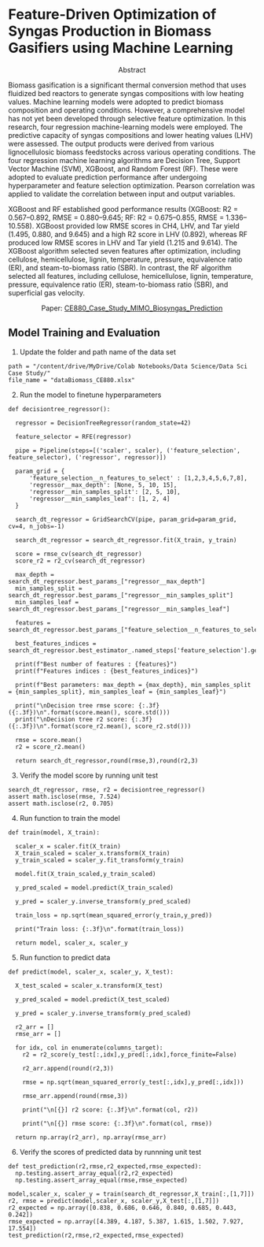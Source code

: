 # Feature-Driven Optimization of Syngas Production in Biomass Gasifiers using Machine Learning

<p align="center"> Abstract </p>

Biomass gasification is a significant thermal conversion method that uses fluidized bed reactors to generate syngas compositions with low heating values. Machine learning models were adopted to predict biomass composition and operating conditions. However, a comprehensive model has not yet been developed through selective
feature optimization. In this research, four regression machine-learning models were employed. The predictive capacity of syngas compositions and lower heating values (LHV) were assessed. The output products were derived from various lignocellulosic biomass feedstocks across various operating conditions. The four regression machine learning
algorithms are Decision Tree, Support Vector Machine (SVM), XGBoost, and Random Forest (RF). These were adopted to evaluate prediction performance after undergoing hyperparameter and feature selection optimization. Pearson correlation was applied to validate the correlation between input and output variables. 

XGBoost and RF established good performance results (XGBoost: R2 = 0.567–0.892, RMSE = 0.880–9.645; RF: R2 = 0.675–0.855, RMSE = 1.336–10.558). XGBoost provided low RMSE scores in CH4, LHV, and Tar yield (1.495, 0.880, and 9.645) and a high R2 score in LHV (0.892), 
whereas RF produced low RMSE scores in LHV and Tar yield (1.215 and 9.614). The XGBoost algorithm selected seven features after optimization, including cellulose, hemicellulose, lignin, temperature, pressure, equivalence ratio (ER), and steam-to-biomass ratio (SBR). 
In contrast, the RF algorithm selected all features, including cellulose, hemicellulose, lignin, temperature, pressure, equivalence ratio (ER), steam-to-biomass ratio (SBR), and superficial gas velocity.

<p align="center"> 
  Paper: <a href="https://github.com/phrugsa-limbunlom/CE880_Case_Study_MIMO_Biosyngas_Prediction/blob/main/%5B2311569%5D_CE880_Case_Study.pdf">CE880_Case_Study_MIMO_Biosyngas_Prediction</a>
</p>

## Model Training and Evaluation

1. Update the folder and path name of the data set
```
path = "/content/drive/MyDrive/Colab Notebooks/Data Science/Data Sci Case Study/"
file_name = "dataBiomass_CE880.xlsx"
```

2. Run the model to finetune hyperparameters
```
def decisiontree_regressor():

  regressor = DecisionTreeRegressor(random_state=42)

  feature_selector = RFE(regressor)

  pipe = Pipeline(steps=[('scaler', scaler), ('feature_selection', feature_selector), ('regressor', regressor)])

  param_grid = {
      'feature_selection__n_features_to_select' : [1,2,3,4,5,6,7,8],
      'regressor__max_depth': [None, 5, 10, 15],
      'regressor__min_samples_split': [2, 5, 10],
      'regressor__min_samples_leaf': [1, 2, 4]
  }

  search_dt_regressor = GridSearchCV(pipe, param_grid=param_grid, cv=4, n_jobs=-1)

  search_dt_regressor = search_dt_regressor.fit(X_train, y_train)

  score = rmse_cv(search_dt_regressor)
  score_r2 = r2_cv(search_dt_regressor)

  max_depth =  search_dt_regressor.best_params_["regressor__max_depth"]
  min_samples_split =  search_dt_regressor.best_params_["regressor__min_samples_split"]
  min_samples_leaf =  search_dt_regressor.best_params_["regressor__min_samples_leaf"]

  features =  search_dt_regressor.best_params_["feature_selection__n_features_to_select"]

  best_features_indices = search_dt_regressor.best_estimator_.named_steps['feature_selection'].get_support(indices=True)

  print(f"Best number of features : {features}")
  print(f"Features indices : {best_features_indices}")

  print(f"Best parameters: max_depth = {max_depth}, min_samples_split = {min_samples_split}, min_samples_leaf = {min_samples_leaf}")

  print("\nDecision tree rmse score: {:.3f} ({:.3f})\n".format(score.mean(), score.std()))
  print("\nDecision tree r2 score: {:.3f} ({:.3f})\n".format(score_r2.mean(), score_r2.std()))

  rmse = score.mean()
  r2 = score_r2.mean()

  return search_dt_regressor,round(rmse,3),round(r2,3)
```
3. Verify the model score by running unit test
```
search_dt_regressor, rmse, r2 = decisiontree_regressor()
assert math.isclose(rmse, 7.524)
assert math.isclose(r2, 0.705)
```
4. Run function to train the model
```
def train(model, X_train):

  scaler_x = scaler.fit(X_train)
  X_train_scaled = scaler_x.transform(X_train)
  y_train_scaled = scaler_y.fit_transform(y_train)

  model.fit(X_train_scaled,y_train_scaled)

  y_pred_scaled = model.predict(X_train_scaled)

  y_pred = scaler_y.inverse_transform(y_pred_scaled)

  train_loss = np.sqrt(mean_squared_error(y_train,y_pred))

  print("Train loss: {:.3f}\n".format(train_loss))

  return model, scaler_x, scaler_y
```

5. Run function to predict data
```
def predict(model, scaler_x, scaler_y, X_test):

  X_test_scaled = scaler_x.transform(X_test)

  y_pred_scaled = model.predict(X_test_scaled)

  y_pred = scaler_y.inverse_transform(y_pred_scaled)

  r2_arr = []
  rmse_arr = []

  for idx, col in enumerate(columns_target):
    r2 = r2_score(y_test[:,idx],y_pred[:,idx],force_finite=False)

    r2_arr.append(round(r2,3))

    rmse = np.sqrt(mean_squared_error(y_test[:,idx],y_pred[:,idx]))

    rmse_arr.append(round(rmse,3))

    print("\n[{}] r2 score: {:.3f}\n".format(col, r2))

    print("\n[{}] rmse score: {:.3f}\n".format(col, rmse))

  return np.array(r2_arr), np.array(rmse_arr)
```

6. Verify the scores of predicted data by runnning unit test

```
def test_prediction(r2,rmse,r2_expected,rmse_expected):
  np.testing.assert_array_equal(r2,r2_expected)
  np.testing.assert_array_equal(rmse,rmse_expected)
```

```
model,scaler_x, scaler_y = train(search_dt_regressor,X_train[:,[1,7]])
r2, rmse = predict(model,scaler_x, scaler_y,X_test[:,[1,7]])
r2_expected = np.array([0.838, 0.686, 0.646, 0.840, 0.685, 0.443, 0.242])
rmse_expected = np.array([4.389, 4.187, 5.387, 1.615, 1.502, 7.927, 17.554])
test_prediction(r2,rmse,r2_expected,rmse_expected)
```



